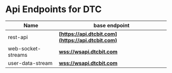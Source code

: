# Api Endpoints for DTC

Name | base endpoint
------------ | ------------
rest-api | **[https://api.dtcbit.com](https://api.dtcbit.com)**
web-socket-streams | **[wss://wsapi.dtcbit.com](wss://wsapi.dtcbit.com)**
user-data-stream | **[wss://wsapi.dtcbit.com](wss://wsapi.dtcbit.com)**
